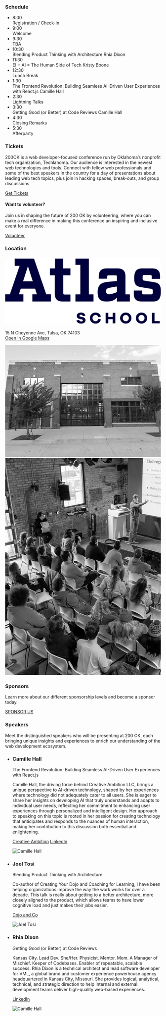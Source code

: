 <section id="schedule" class="pt-16 px-4 sm:px-0">
  <div class="bg-[#f9f3e6] rounded-lg text-stone-900 p-4 max-w-sm mx-auto -rotate-1 sm:-rotate-2">
    <h3 class="block text-2xl sm:text-3xl tracking-widest my-4 twokay-font-freshman uppercase text-center">Schedule</h3>
    <!-- Update Schedule: https://github.com/techlahoma/200ok-site/issues/308  -->
    <ul>
      <li>
        <div class="schedule-entry flex gap-4 mb-4 border-b-2 border-b-stone-900 border-dashed pb-4">
          <time class="twokay-font-freshman uppercase w-16 text-right shrink-0">8:00</time>
          <div class="grow-0">Registration / Check-in</div>
        </div>
      </li>
      <li>
        <div class="schedule-entry flex gap-4 mb-4 border-b-2 border-b-stone-900 border-dashed pb-4">
          <time class="twokay-font-freshman uppercase w-16 text-right shrink-0">9:00</time>
          <div class="grow-0">Welcome</div>
        </div>
      </li>
      <li>
        <div class="schedule-entry flex gap-4 mb-4 border-b-2 border-b-stone-900 border-dashed pb-4">
          <time class="twokay-font-freshman uppercase w-16 text-right shrink-0">9:30</time>
          <div class="grow-0">
            <div class="grow-0">TBA</div>
          </div>
        </div>
      </li>
      <li>
        <div class="schedule-entry flex gap-4 mb-4 border-b-2 border-b-stone-900 border-dashed pb-4">
          <time class="twokay-font-freshman uppercase w-16 text-right shrink-0">10:30</time>
          <div class="grow-0">
            <span class="block text-xl leading-none mb-1">Blending Product Thinking with&nbsp;Architecture</span>
            <span class="block twokay-font-freshman uppercase">Rhia Dixon</span>
          </div>
        </div>
      </li>
      <li>
        <div class="schedule-entry flex gap-4 mb-4 border-b-2 border-b-stone-900 border-dashed pb-4">
          <time class="twokay-font-freshman uppercase w-16 text-right shrink-0">11:30</time>
          <div class="grow-0">
            <span class="block text-xl leading-none mb-1">EI + AI = The Human Side&nbsp;of&nbsp;Tech</span>
            <span class="block twokay-font-freshman uppercase">Kristy Boone</span>
          </div>
        </div>
      </li>
      <li>
        <div class="schedule-entry flex gap-4 mb-4 border-b-2 border-b-stone-900 border-dashed pb-4">
          <time class="twokay-font-freshman uppercase w-16 text-right shrink-0">12:30</time>
          <div class="grow-0">Lunch Break</div>
        </div>
      </li>
      <li>
        <div class="schedule-entry flex gap-4 mb-4 border-b-2 border-b-stone-900 border-dashed pb-4">
          <time class="twokay-font-freshman uppercase w-16 text-right shrink-0">1:30</time>
          <div class="grow-0">
            <span class="block text-xl leading-none mb-1">The Frontend Revolution: Building Seamless AI-Driven User Experiences with&nbsp;React.js</span>
            <span class="block twokay-font-freshman uppercase">Camille Hall</span>
          </div>
        </div>
      </li>
      <li>
        <div class="schedule-entry flex gap-4 mb-4 border-b-2 border-b-stone-900 border-dashed pb-4">
          <time class="twokay-font-freshman uppercase w-16 text-right shrink-0">2:30</time>
          <div class="grow-0">Lightning Talks</div>
        </div>
      </li>
      <li>
        <div class="schedule-entry flex gap-4 mb-4 border-b-2 border-b-stone-900 border-dashed pb-4">
          <time class="twokay-font-freshman uppercase w-16 text-right shrink-0">3:30</time>
          <div class="grow-0">
            <span class="block text-xl leading-none mb-1">Getting Good (or Better) at Code&nbsp;Reviews</span>
            <span class="block twokay-font-freshman uppercase">Camille Hall</span>
          </div>
        </div>
      </li>
      <li>
        <div class="schedule-entry flex gap-4 mb-4 border-b-2 border-b-stone-900 border-dashed pb-4">
          <time class="twokay-font-freshman uppercase w-16 text-right shrink-0">4:30</time>
          <div class="grow-0">Closing Remarks</div>
        </div>
      </li>
      <li>
        <div class="schedule-entry flex gap-4 mb-4">
          <time class="twokay-font-freshman uppercase w-16 text-right shrink-0">5:30</time>
          <div class="grow-0">Afterparty</div>
        </div>
      </li>
    </ul>
  </div>
</section>

<section id="tickets" class="pt-16">
  <h3 class="block text-2xl sm:text-3xl tracking-widest my-4 twokay-font-freshman uppercase text-center">Tickets</h3>
  <p class="mb-4">
    200OK is a web developer-focused conference run by Oklahoma’s nonprofit tech organization, Techlahoma.
    Our audience is interested in the newest web technologies and tools. Connect with fellow web professionals and some of
    the best speakers in the country for a day of presentations about leading web tech topics, plus join in hacking spaces,
    break-outs, and group discussions.
  </p>
  <div class="tito-widget-fallback">
    <tito-widget id="titoWidget" event="techlahoma/200ok-2024"></tito-widget>
    <div id="titoWidgetFallback" class="text-center my-8">
      <a tabindex="0" role="link" class="button twokay-bg-red" href="https://ti.to/techlahoma/200ok-2024">Get Tickets</a>
    </div>
  </div>
  <h4 class="font-bold text-xl mb-2">Want to volunteer?</h4>
  <p class="mb-6">
    Join us in shaping the future of 200 OK by volunteering, where you can make a real difference in making
    this conference an inspiring and inclusive event for everyone.
  </p>
  <p class="text-center">
    <a tabindex="0" role="link" class="button" href="https://airtable.com/app931k76hcCFHLJF/shr5lFfgzznn6YP8T">Volunteer</a>
  </p>
</section>

<section id="location" class="pt-16">
  <h3 class="block text-2xl sm:text-3xl tracking-widest my-4 twokay-font-freshman uppercase text-center">Location</h3>
  <div class="bg-[#f9f3e6] rounded-lg text-stone-900 p-4 mx-auto md:mx-0 py-16">
    <h3>
      <img class="max-w-sm w-full mx-auto mb-4" src="/assets/images/logo-atlas-navy.png" alt="Atlas School logo">
    </h3>
    <p class="text-center mb-8">
      15 N Cheyenne Ave, Tulsa, OK 74103 <br/>
      <a class="underline underline-offset-2" target="_blank" href="https://www.google.com/maps?q=15+N+Cheyenne+Ave,+Tulsa,+OK+74103">Open in Google Maps</a>
    </p>
    <div class="flex flex-col sm:flex-row gap-8 items-center justify-center">
      <img
        class="rounded-lg w-64 max-w-full rotate-2 drop-shadow-md mb-8 sm:mb-0"
        src="/assets/images/atlas-campus-portrait.jpg"
        alt="The brickwork on the front of the Atlas school building">
      <img
        class="rounded-lg w-48 max-w-full -rotate-1 drop-shadow-md"
        src="/assets/images/atlas-stage-portrait.jpg"
        alt="Students sitting in front of a stage, watching a presentation">
    </div>
  </div>
</section>

<section id="sponsors" class="pt-16">
  <h3 class="block text-2xl sm:text-3xl tracking-widest my-4 twokay-font-freshman uppercase text-center">Sponsors</h3>
  <p class="mb-6">Learn more about our different sponsorship levels and become a sponsor today.</p>
  <p class="text-center">
    <a
      tabindex="0"
      role="link"
      class="button"
      href="https://drive.google.com/file/d/1VvH9_xyWEPjStxWd766-1xA42lvvkSod/view"
      target="_blank">SPONSOR US</a>
  </p>
</section>

<section id="speakers" class="pt-16">
  <h3 class="block text-2xl sm:text-3xl tracking-widest my-4 twokay-font-freshman uppercase text-center">Speakers</h3>
  <p class="mb-8">Meet the distinguished speakers who will be presenting at 200 OK, each bringing unique insights and
    experiences to enrich our understanding of the web development ecosystem.</p>
  <!-- Note: Each class should alternate image/copy right/left side on desktop -->
  <ul>
    <li
      class="mb-4">
      <!-- Copy Left / Image Right -->
      <div class="bg-[#f9f3e6] rounded-lg text-stone-900 p-8 mx-auto md:mx-0">
        <div class="flex justify-between flex-col sm:flex-row gap-4">
          <div class="shrink">
            <div class="mb-4">
              <h3 class="font-black text-3xl">Camille Hall</h3>
              <span class="font-bold text-xl leading-none block">The Frontend Revolution: Building Seamless AI-Driven User Experiences
                with&nbsp;React.js</span>
            </div>
            <p class="mb-4">Camille Hall, the driving force behind Creative Ambition LLC, brings a unique perspective to AI-driven
              technology, shaped by her experiences where technology did not adequately cater to all users. She is eager to share her
              insights on developing AI that truly understands and adapts to individual user needs, reflecting her commitment to
              enhancing user experiences through personalized and intelligent design.
              <span class="hidden">Her approach to speaking on this topic is rooted in her passion for creating technology that
                anticipates and responds to the nuances of human interaction, making her contribution to this discussion both essential
                and enlightening.</span>
            </p>
            <!-- Links -->
            <p>
              <a class="underline" target="_blank" href="https://creativeambition.net">Creative Ambition</a>
              <a class="underline" target="_blank" href="https://linkedin.com/in/ach206">LinkedIn</a>
            </p>
          </div>
          <div class=" w-48  rotate-2 drop-shadow-md mb-8 sm:mb-0 shrink-0">
            <img
              class="w-48 max-w-full rounded-lg aspect-[64/98] outline outline-4 outline-stone-900"
              src="/assets/images/speakers-2024/camille-hall.jpg"
              alt="Camille Hall">
          </div>
        </div>
      </div>
    </li>
    <li
      class="mb-4">
      <!-- Image Left / Copy Right -->
      <div class="bg-[#f9f3e6] rounded-lg text-stone-900 p-8 mx-auto md:mx-0">
        <div class="flex justify-between flex-col sm:flex-row-reverse gap-4">
          <div>
            <div class="mb-4">
              <h3 class="font-black text-3xl">Joel Tosi</h3>
              <span class="font-bold text-xl leading-none block">Blending Product Thinking with&nbsp;Architecture</span>
            </div>
            <p class="mb-4">Co-author of Creating Your Dojo and Coaching for Learning, I have been helping organizations improve the
              way the work works for over a decade. This talk is really about getting to a better architecture, more closely aligned
              to the product, which allows teams to have lower cognitive load and just makes their jobs easier.</p>
            <!-- Links -->
            <p>
              <a class="underline" target="_blank" href="https://www.dojoandco.com">Dojo and Co</a>
              <!-- <a class="underline" target="_blank" href="https://linkedin.com/in/ach206">LinkedIn</a> -->
            </p>
          </div>
          <div class=" w-48  -rotate-3 sm:mr-2 drop-shadow-md mb-8 sm:mb-0 shrink-0">
            <img
              class="w-48 max-w-full rounded-lg aspect-[64/98] outline outline-4 outline-stone-900"
              src="/assets/images/speakers-2024/joel-tosi.jpg"
              alt="Joel Tosi">
          </div>
        </div>
      </div>
    </li>
    <li
      class="mb-4">
      <!-- Copy Left / Image Right -->
      <div class="bg-[#f9f3e6] rounded-lg text-stone-900 p-8 mx-auto md:mx-0">
        <div class="flex justify-between flex-col sm:flex-row gap-4">
          <div class="shrink">
            <div class="mb-4">
              <h3 class="font-black text-3xl">Rhia Dixon</h3>
              <span class="font-bold text-xl leading-none block">Getting Good (or Better) at Code&nbsp;Reviews</span>
            </div>
            <p class="mb-4">
              <span class="hidden">Kansas City. Lead Dev. She/Her. Physicist. Mentor. Mom. A Manager of Mischief. Keeper of Codebases.
                Enabler of repeatable, scalable success.</span>
              Rhia Dixon is a technical architect and lead software developer for VML, a global brand and customer experience
              powerhouse agency headquartered in Kansas City, Missouri. She provides logical, analytical, technical, and strategic
              direction to help internal and external development teams deliver high-quality web-based experiences.</p>
            <!-- Links -->
            <p>
              <!-- <a class="underline" target="_blank" href="https://creativeambition.net">Creative Ambition</a> -->
              <a class="underline" target="_blank" href="https://linkedin.com/in/rhiadixon/">LinkedIn</a>
            </p>
          </div>
          <div class=" w-48  rotate-2 drop-shadow-md mb-8 sm:mb-0 shrink-0">
            <img
              class="w-48 max-w-full rounded-lg aspect-[64/98] outline outline-4 outline-stone-900"
              src="/assets/images/speakers-2024/rhia-dixon.jpg"
              alt="Camille Hall">
          </div>
        </div>
      </div>
    </li>
  </ul>
</section>

<!-- <section id="faqs" class="pt-16">
  <h3 class="block text-2xl sm:text-3xl tracking-widest my-4 twokay-font-freshman uppercase text-center">FAQs</h3>
  <div class="flex flex-col gap-4">
    <details>
      <summary class="font-black cursor-pointer">
        <span>Lorem ipsum dolor sit amet consectetur adipisicing elit?</span>
      </summary>
      Tempora recusandae porro aut, commodi quasi eveniet mollitia debitis numquam assumenda eos hic non ut et ea iusto nisi
      sequi maxime inventore.
    </details>
    <details>
      <summary class="font-black cursor-pointer">
        <span>Lorem ipsum dolor sit amet consectetur adipisicing elit?</span>
      </summary>
      Tempora recusandae porro aut, commodi quasi eveniet mollitia debitis numquam assumenda eos hic non ut et ea iusto nisi
      sequi maxime inventore.
    </details>
    <details>
      <summary class="font-black cursor-pointer">
        <span>Lorem ipsum dolor sit amet consectetur adipisicing elit?</span>
      </summary>
      Tempora recusandae porro aut, commodi quasi eveniet mollitia debitis numquam assumenda eos hic non ut et ea iusto nisi
      sequi maxime inventore.
    </details>
  </div>
</section> -->
